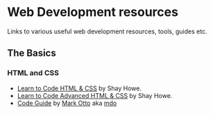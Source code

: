 # Web Development resources

Links to various useful web development resources, tools, guides etc.

## The Basics

### HTML and CSS

- [Learn to Code HTML & CSS](https://learn.shayhowe.com/html-css/) by Shay Howe.
- [Learn to Code Advanced HTML & CSS](https://learn.shayhowe.com/advanced-html-css/) by Shay Howe.
- [Code Guide](https://codeguide.co/) by [Mark Otto](https://github.com/mdo) aka [mdo](https://twitter.com/mdo)
